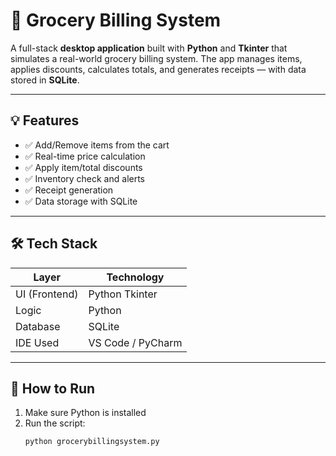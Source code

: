# 🧾 Grocery Billing System

A full-stack **desktop application** built with **Python** and **Tkinter** that simulates a real-world grocery billing system. The app manages items, applies discounts, calculates totals, and generates receipts — with data stored in **SQLite**.

---

## 💡 Features

- ✅ Add/Remove items from the cart
- ✅ Real-time price calculation
- ✅ Apply item/total discounts
- ✅ Inventory check and alerts
- ✅ Receipt generation
- ✅ Data storage with SQLite

---

## 🛠 Tech Stack

| Layer         | Technology        |
|---------------|-------------------|
| UI (Frontend) | Python Tkinter    |
| Logic         | Python            |
| Database      | SQLite            |
| IDE Used      | VS Code / PyCharm |

---

## 🧪 How to Run

1. Make sure Python is installed
2. Run the script:
   ```bash
   python grocerybillingsystem.py
